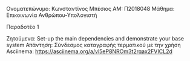 Ονοματεπώνυμο: Κωνσταντίνος Μπέσιος
ΑΜ: Π2018048 
Μάθημα: Επικοινωνία Ανθρώπου-Υπολογιστή

    
Παραδοτέο 1

Ζητούμενα: Set-up the main dependencies and demonstrate your base system
Απάντηση: Σύνδεσμος καταγραφής τερματικού με την χρήση Asciinema: https://asciinema.org/a/vl5eP8NROm3t2rqax2FVICL2d
